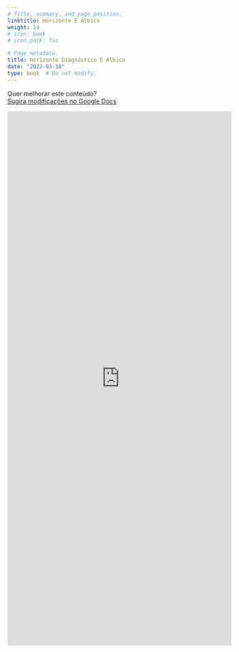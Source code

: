 ```yaml
---
# Title, summary, and page position.
linktitle: Horizonte E Álbico
weight: 14
# icon: book
# icon_pack: fas

# Page metadata.
title: Horizonte Diagnóstico E Álbico
date: "2022-03-18"
type: book  # Do not modify.
---
```


Quer melhorar este conteúdo?<br>
[<i class="fa fa-edit" aria-hidden="true"></i> Sugira modificações no Google Docs][edit]

[edit]: https://docs.google.com/document/d/1ozuARhbf_j60Xa5q-Mm5NzN4WjFR6qmmXknNdSo5idA/edit?usp=sharing

<iframe frameborder="0" style="width: 100%; height: 1200px" src="https://docs.google.com/document/d/e/2PACX-1vTv62Pjs_7uZN4GXXGSLhZx8q_W94hJBn6iWSPEmn1l8Qw66iii2EUjzfDtTAd_bwScK18WDuhkdfv0/pub?embedded=true"></iframe>
